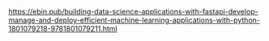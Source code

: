https://ebin.pub/building-data-science-applications-with-fastapi-develop-manage-and-deploy-efficient-machine-learning-applications-with-python-1801079218-9781801079211.html
